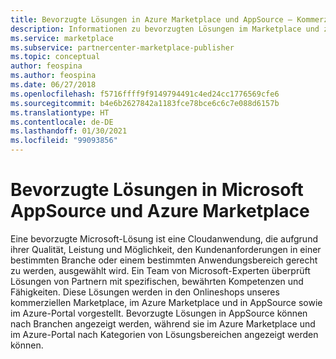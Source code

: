 ```yaml
---
title: Bevorzugte Lösungen in Azure Marketplace und AppSource – Kommerzieller Microsoft-Marketplace
description: Informationen zu bevorzugten Lösungen im Marketplace und zu deren Auswahl
ms.service: marketplace
ms.subservice: partnercenter-marketplace-publisher
ms.topic: conceptual
author: feospina
ms.author: feospina
ms.date: 06/27/2018
ms.openlocfilehash: f5716ffff9f9149794491c4ed24cc1776569cfe6
ms.sourcegitcommit: b4e6b2627842a1183fce78bce6c6c7e088d6157b
ms.translationtype: HT
ms.contentlocale: de-DE
ms.lasthandoff: 01/30/2021
ms.locfileid: "99093856"
---
```

# <a name="preferred-solutions-in-microsoft-appsource-and-azure-marketplace"></a>Bevorzugte Lösungen in Microsoft AppSource und Azure Marketplace

Eine bevorzugte Microsoft-Lösung ist eine Cloudanwendung, die aufgrund ihrer Qualität, Leistung und Möglichkeit, den Kundenanforderungen in einer bestimmten Branche oder einem bestimmten Anwendungsbereich gerecht zu werden, ausgewählt wird. Ein Team von Microsoft-Experten überprüft Lösungen von Partnern mit spezifischen, bewährten Kompetenzen und Fähigkeiten. Diese Lösungen werden in den Onlineshops unseres kommerziellen Marketplace, im Azure Marketplace und in AppSource sowie im Azure-Portal vorgestellt. Bevorzugte Lösungen in AppSource können nach Branchen angezeigt werden, während sie im Azure Marketplace und im Azure-Portal nach Kategorien von Lösungsbereichen angezeigt werden können.